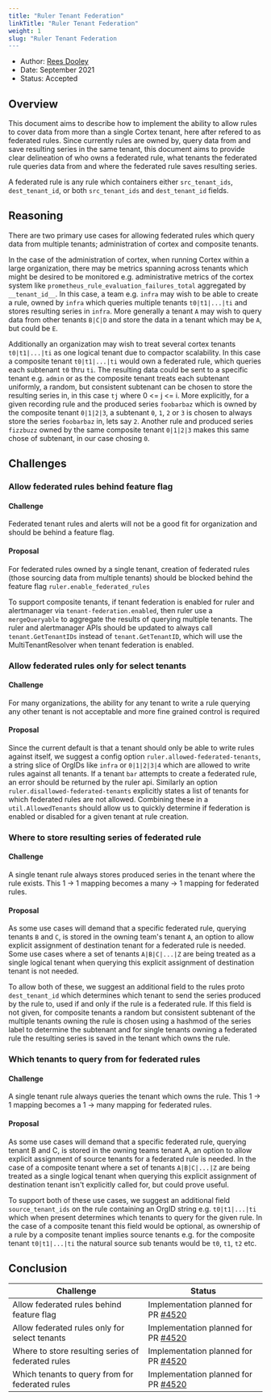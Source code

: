 ```yaml
---
title: "Ruler Tenant Federation"
linkTitle: "Ruler Tenant Federation"
weight: 1
slug: "Ruler Tenant Federation
---
```


- Author: [Rees Dooley](https://github.com/rdooley)
- Date: September 2021
- Status: Accepted

## Overview

This document aims to describe how to implement the ability to allow rules to cover data from more than a single Cortex tenant, here after refered to as federated rules. Since currently rules are owned by, query data from and save resulting series in the same tenant, this document aims to provide clear delineation of who owns a federated rule, what tenants the federated rule queries data from and where the federated rule saves resulting series.

A federated rule is any rule which containers either `src_tenant_ids`, `dest_tenant_id`, or both `src_tenant_ids` and `dest_tenant_id` fields.

## Reasoning

There are two primary use cases for allowing federated rules which query data from multiple tenants; administration of cortex and composite tenants.

In the case of the administration of cortex, when running Cortex within a large organization, there may be metrics spanning across tenants which might be desired to be monitored e.g. administrative metrics of the cortex system like `prometheus_rule_evaluation_failures_total` aggregated by `__tenant_id__`. In this case, a team e.g. `infra` may wish to be able to create a rule, owned by `infra` which queries multiple tenants `t0|t1|...|ti` and stores resulting series in `infra`. More generally a tenant `A` may wish to query data from other tenants `B|C|D` and store the data in a tenant which may be `A`, but could be `E`.

Additionally an organization may wish to treat several cortex tenants `t0|t1|...|ti` as one logical tenant due to compactor scalability. In this case a composite tenant `t0|t1|...|ti` would own a federated rule, which queries each subtenant `t0` thru `ti`. The resulting data could be sent to a specific tenant e.g. `admin` or as the composite tenant treats each subtenant uniformly, a random, but consistent subtenant can be chosen to store the resulting series in, in this case `tj` where 0 <= j <= i.
More explicitly, for a given recording rule and the produced series `foobarbaz` which is owned by the composite tenant `0|1|2|3`, a subtenant `0`, `1`, `2` or `3` is chosen to always store the series `foobarbaz` in, lets say `2`. Another rule and produced series `fizzbuzz` owned by the same composite tenant `0|1|2|3` makes this same chose of subtenant, in our case chosing `0`.

## Challenges

### Allow federated rules behind feature flag

#### Challenge

Federated tenant rules and alerts will not be a good fit for organization and should be behind a feature flag.

#### Proposal

For federated rules owned by a single tenant, creation of federated rules (those sourcing data from multiple tenants) should be blocked behind the feature flag `ruler.enable_federated_rules`

To support composite tenants, if tenant federation is enabled for ruler and alertmanager via `tenant-federation.enabled`, then ruler use a `mergeQueryable` to aggregate the results of querying multiple tenants. The ruler and alertmanager APIs should be updated to always call `tenant.GetTenantIDs` instead of `tenant.GetTenantID`, which will use the MultiTenantResolver when tenant federation is enabled.

### Allow federated rules only for select tenants

#### Challenge

For many organizations, the ability for any tenant to write a rule querying any other tenant is not acceptable and more fine grained control is required

#### Proposal

Since the current default is that a tenant should only be able to write rules against itself, we suggest a config option `ruler.allowed-federated-tenants`, a string slice of OrgIDs like `infra` or `0|1|2|3|4` which are allowed to write rules against all tenants. If a tenant `bar` attempts to create a federated rule, an error should be returned by the ruler api. Similarly an option `ruler.disallowed-federated-tenants` explicitly states a list of tenants for which federated rules are not allowed. Combining these in a `util.AllowedTenants` should allow us to quickly determine if federation is enabled or disabled for a given tenant at rule creation.

### Where to store resulting series of federated rule

#### Challenge

A single tenant rule always stores produced series in the tenant where the rule exists. This 1 -> 1 mapping becomes a many -> 1 mapping for federated rules.

#### Proposal

As some use cases will demand that a specific federated rule, querying tenants `B` and `C`, is stored in the owning team's tenant `A`, an option to allow explicit assignment of destination tenant for a federated rule is needed. Some use cases where a set of tenants `A|B|C|...|Z` are being treated as a single logical tenant when querying this explicit assignment of destination tenant is not needed.

To allow both of these, we suggest an additional field to the rules proto `dest_tenant_id` which determines which tenant to send the series produced by the rule to, used if and only if the rule is a federated rule. If this field is not given, for composite tenants a random but consistent subtenant of the multiple tenants owning the rule is chosen using a hashmod of the series label to determine the subtenant and for single tenants owning a federated rule the resulting series is saved in the tenant which owns the rule.

### Which tenants to query from for federated rules

#### Challenge

A single tenant rule always queries the tenant which owns the rule. This 1 -> 1 mapping becomes a 1 -> many mapping for federated rules.

#### Proposal

As some use cases will demand that a specific federated rule, querying tenant B and C, is stored in the owning teams tenant A, an option to allow explicit assignment of source tenants for a federated rule is needed. In the case of a composite tenant where a set of tenants `A|B|C|...|Z` are being treated as a single logical tenant when querying this explicit assignment of destination tenant isn't explicitly called for, but could prove useful.

To support both of these use cases, we suggest an additional field `source_tenant_ids` on the rule containing an OrgID string e.g. `t0|t1|...|ti` which when present determines which tenants to query for the given rule. In the case of a composite tenant this field would be optional, as ownership of a rule by a composite tenant implies source tenants e.g. for the composite tenant `t0|t1|...|ti` the natural source sub tenants would be `t0`, `t1`, `t2` etc.

## Conclusion

| Challenge                                                                | Status                                |
|--------------------------------------------------------------------------|---------------------------------------|
| Allow federated rules behind feature flag                                | Implementation planned for PR [#4520] |
| Allow federated rules only for select tenants                            | Implementation planned for PR [#4520] |
| Where to store resulting series of federated rules                       | Implementation planned for PR [#4520] |
| Which tenants to query from for federated rules                          | Implementation planned for PR [#4520] |

[#4520]: https://github.com/cortexproject/cortex/pull/4520
